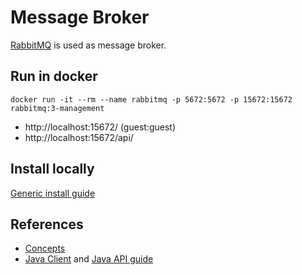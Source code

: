 # Message Broker
[RabbitMQ](https://www.rabbitmq.com/) is used as message broker.

## Run in docker
```
docker run -it --rm --name rabbitmq -p 5672:5672 -p 15672:15672 rabbitmq:3-management
```

* http://localhost:15672/ (guest:guest)
* http://localhost:15672/api/

## Install locally
[Generic install guide](https://www.rabbitmq.com/install-generic-unix.html)

## References
* [Concepts](https://www.rabbitmq.com/tutorials/amqp-concepts.html)
* [Java Client](https://www.rabbitmq.com/java-client.html) and [Java API guide](https://www.rabbitmq.com/api-guide.html)
